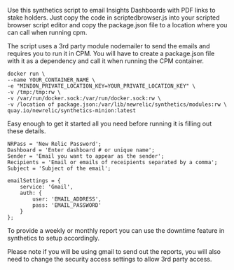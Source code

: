 Use this synthetics script to email Insights Dashboards with PDF links to stake holders. Just copy the code in scriptedbrowser.js into your scripted browser script editor and copy the package.json file to a location where you can call when running cpm.

The script uses a 3rd party module nodemailer to send the emails and requires you to run it in CPM. You will have to create a package.json file with it as a dependency and call it when running the CPM container.

```
docker run \
--name YOUR_CONTAINER_NAME \
-e "MINION_PRIVATE_LOCATION_KEY=YOUR_PRIVATE_LOCATION_KEY" \
-v /tmp:/tmp:rw \
-v /var/run/docker.sock:/var/run/docker.sock:rw \
-v /location of package.json:/var/lib/newrelic/synthetics/modules:rw \
quay.io/newrelic/synthetics-minion:latest
```
Easy enough to get it started all you need before running it is filling out these details.
```
NRPass = 'New Relic Password';
Dashboard = 'Enter dashboard # or unique name';
Sender = 'Email you want to appear as the sender';
Recipients = 'Email or emails of receipients separated by a comma';
Subject = 'Subject of the email';

emailSettings = {
    service: 'Gmail',
    auth: {
        user: 'EMAIL_ADDRESS',
        pass: 'EMAIL_PASSWORD'
    }
};
```
To provide a weekly or monthly report you can use the downtime feature in synthetics to setup accordingly.

Please note if you will be using gmail to send out the reports, you will also need to change the security access settings to allow 3rd party access. 
